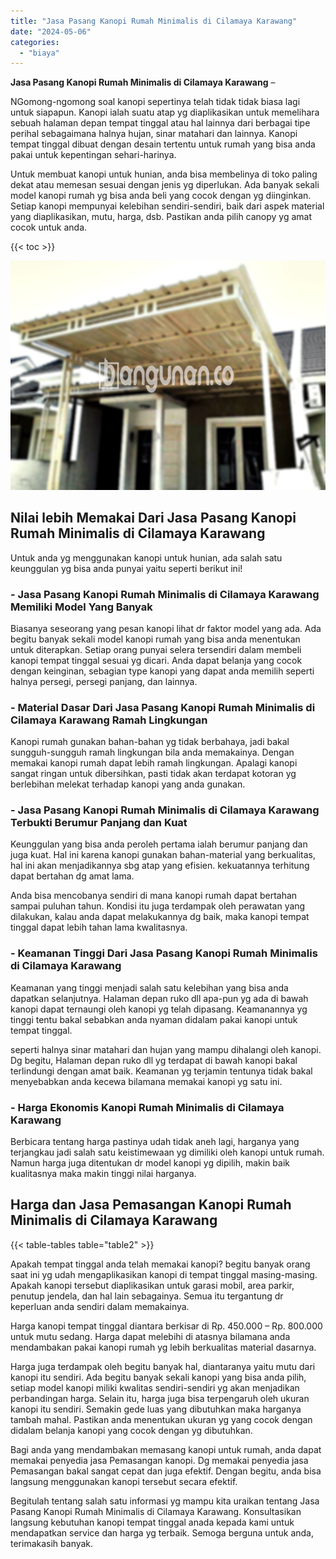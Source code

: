 ```yaml
---
title: "Jasa Pasang Kanopi Rumah Minimalis di Cilamaya Karawang"
date: "2024-05-06"
categories: 
  - "biaya"
---
```


**Jasa Pasang Kanopi Rumah Minimalis di Cilamaya Karawang** –

NGomong-ngomong soal kanopi sepertinya telah tidak tidak biasa lagi untuk siapapun. Kanopi ialah suatu atap yg diaplikasikan untuk memelihara sebuah halaman depan tempat tinggal atau hal lainnya dari berbagai tipe perihal sebagaimana halnya hujan, sinar matahari dan lainnya. Kanopi tempat tinggal dibuat dengan desain tertentu untuk rumah yang bisa anda pakai untuk kepentingan sehari-harinya.

Untuk membuat kanopi untuk hunian, anda bisa membelinya di toko paling dekat atau memesan sesuai dengan jenis yg diperlukan. Ada banyak sekali model kanopi rumah yg bisa anda beli yang cocok dengan yg diinginkan. Setiap kanopi mempunyai kelebihan sendiri-sendiri, baik dari aspek material yang diaplikasikan, mutu, harga, dsb. Pastikan anda pilih canopy yg amat cocok untuk anda.

{{< toc >}}

![Jasa Pasang Kanopi Rumah Minimalis di Cilamaya Karawang](/images/harga-kanopi-minimalis-17.png)

## Nilai lebih Memakai Dari Jasa Pasang Kanopi Rumah Minimalis di Cilamaya Karawang

Untuk anda yg menggunakan kanopi untuk hunian, ada salah satu keunggulan yg bisa anda punyai yaitu seperti berikut ini!

### \- Jasa Pasang Kanopi Rumah Minimalis di Cilamaya Karawang Memiliki Model Yang Banyak

Biasanya seseorang yang pesan kanopi lihat dr faktor model yang ada. Ada begitu banyak sekali model kanopi rumah yang bisa anda menentukan untuk diterapkan. Setiap orang punyai selera tersendiri dalam membeli kanopi tempat tinggal sesuai yg dicari. Anda dapat belanja yang cocok dengan keinginan, sebagian type kanopi yang dapat anda memilih seperti halnya persegi, persegi panjang, dan lainnya.

### \- Material Dasar Dari Jasa Pasang Kanopi Rumah Minimalis di Cilamaya Karawang Ramah Lingkungan

Kanopi rumah gunakan bahan-bahan yg tidak berbahaya, jadi bakal sungguh-sungguh ramah lingkungan bila anda memakainya. Dengan memakai kanopi rumah dapat lebih ramah lingkungan. Apalagi kanopi sangat ringan untuk dibersihkan, pasti tidak akan terdapat kotoran yg berlebihan melekat terhadap kanopi yang anda gunakan.

### \- Jasa Pasang Kanopi Rumah Minimalis di Cilamaya Karawang Terbukti Berumur Panjang dan Kuat

Keunggulan yang bisa anda peroleh pertama ialah berumur panjang dan juga kuat. Hal ini karena kanopi gunakan bahan-material yang berkualitas, hal ini akan menjadikannya sbg atap yang efisien. kekuatannya terhitung dapat bertahan dg amat lama.

Anda bisa mencobanya sendiri di mana kanopi rumah dapat bertahan sampai puluhan tahun. Kondisi itu juga terdampak oleh perawatan yang dilakukan, kalau anda dapat melakukannya dg baik, maka kanopi tempat tinggal dapat lebih tahan lama kwalitasnya.

### \- Keamanan Tinggi Dari Jasa Pasang Kanopi Rumah Minimalis di Cilamaya Karawang

Keamanan yang tinggi menjadi salah satu kelebihan yang bisa anda dapatkan selanjutnya. Halaman depan ruko dll apa-pun yg ada di bawah kanopi dapat ternaungi oleh kanopi yg telah dipasang. Keamanannya yg tinggi tentu bakal sebabkan anda nyaman didalam pakai kanopi untuk tempat tinggal.

seperti halnya sinar matahari dan hujan yang mampu dihalangi oleh kanopi. Dg begitu, Halaman depan ruko dll yg terdapat di bawah kanopi bakal terlindungi dengan amat baik. Keamanan yg terjamin tentunya tidak bakal menyebabkan anda kecewa bilamana memakai kanopi yg satu ini.

### \- Harga Ekonomis Kanopi Rumah Minimalis di Cilamaya Karawang

Berbicara tentang harga pastinya udah tidak aneh lagi, harganya yang terjangkau jadi salah satu keistimewaan yg dimiliki oleh kanopi untuk rumah. Namun harga juga ditentukan dr model kanopi yg dipilih, makin baik kualitasnya maka makin tinggi nilai harganya.

## Harga dan Jasa Pemasangan Kanopi Rumah Minimalis di Cilamaya Karawang

{{< table-tables table="table2" >}}

Apakah tempat tinggal anda telah memakai kanopi? begitu banyak orang saat ini yg udah mengaplikasikan kanopi di tempat tinggal masing-masing. Apakah kanopi tersebut diaplikasikan untuk garasi mobil, area parkir, penutup jendela, dan hal lain sebagainya. Semua itu tergantung dr keperluan anda sendiri dalam memakainya.

Harga kanopi tempat tinggal diantara berkisar di Rp. 450.000 – Rp. 800.000 untuk mutu sedang. Harga dapat melebihi di atasnya bilamana anda mendambakan pakai kanopi rumah yg lebih berkualitas material dasarnya.

Harga juga terdampak oleh begitu banyak hal, diantaranya yaitu mutu dari kanopi itu sendiri. Ada begitu banyak sekali kanopi yang bisa anda pilih, setiap model kanopi miliki kwalitas sendiri-sendiri yg akan menjadikan perbandingan harga. Selain itu, harga juga bisa terpengaruh oleh ukuran kanopi itu sendiri. Semakin gede luas yang dibutuhkan maka harganya tambah mahal. Pastikan anda menentukan ukuran yg yang cocok dengan didalam belanja kanopi yang cocok dengan yg dibutuhkan.

Bagi anda yang mendambakan memasang kanopi untuk rumah, anda dapat memakai penyedia jasa Pemasangan kanopi. Dg memakai penyedia jasa Pemasangan bakal sangat cepat dan juga efektif. Dengan begitu, anda bisa langsung menggunakan kanopi tersebut secara efektif.

Begitulah tentang salah satu informasi yg mampu kita uraikan tentang Jasa Pasang Kanopi Rumah Minimalis di Cilamaya Karawang. Konsultasikan langsung kebutuhan kanopi tempat tinggal anada kepada kami untuk mendapatkan service dan harga yg terbaik. Semoga berguna untuk anda, terimakasih banyak.
